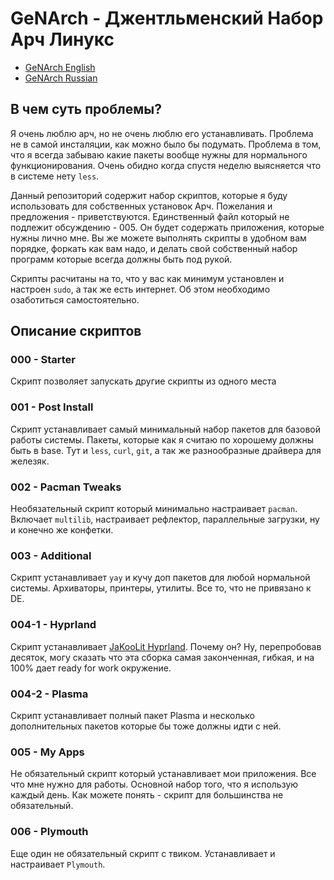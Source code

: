 GeNArch - Джентльменский Набор Арч Линукс
===========================================
- [GeNArch English](README.MD)
- [GeNArch Russian](README-RU.MD)

В чем суть проблемы?
--------------------
Я очень люблю арч, но не очень люблю его устанавливать. Проблема не в самой инсталяции, как можно было бы подумать. Проблема в том, что я всегда забываю какие пакеты вообще нужны для нормального функционирования. Очень обидно когда спустя неделю выясняется что в системе нету `less`.

Данный репозиторий содержит набор скриптов, которые я буду использовать для собственных установок Арч. Пожелания и предложения - приветствуются. Единственный файл который не подлежит обсуждению - 005. Он будет содержать приложения, которые нужны лично мне. Вы же можете выполнять скрипты в удобном вам порядке, форкать как вам надо, и делать свой собственный набор программ которые всегда должны быть под рукой.

Скрипты расчитаны на то, что у вас как минимум установлен и настроен `sudo`, а так же есть интернет. Об этом необходимо озаботиться самостоятельно.

Описание скриптов
-----------------

### 000 - Starter
Скрипт позволяет запускать другие скрипты из одного места

### 001 - Post Install
Скрипт устанавливает самый минимальный набор пакетов для базовой работы системы. Пакеты, которые как я считаю по хорошему должны быть в base. Тут и `less`, `curl`, `git`, а так же разнообразные драйвера для железяк.

### 002 - Pacman Tweaks
Необязательный скрипт который минимально настраивает `pacman`. Включает `multilib`, настраивает рефлектор, параллельные загрузки, ну и конечно же конфетки.

### 003 - Additional
Скрипт устанавливает `yay` и кучу доп пакетов для любой нормальной системы. Архиваторы, принтеры, утилиты. Все то, что не привязано к DE.

### 004-1 - Hyprland 
Скрипт устанавливает [JaKooLit Hyprland](https://github.com/JaKooLit/Arch-Hyprland). Почему он? Ну, перепробовав десяток, могу сказать что эта сборка самая законченная, гибкая, и на 100% дает ready for work окружение.

### 004-2 - Plasma
Скрипт устанавливает полный пакет Plasma и несколько дополнительных пакетов которые бы тоже должны идти с ней.

### 005 - My Apps
Не обязательный скрипт который устанавливает мои приложения. Все что мне нужно для работы. Основной набор того, что я использую каждый день. Как можете понять - скрипт для большинства не обязательный.

### 006 - Plymouth
Еще один не обязательный скрипт с твиком. Устанавливает и настраивает `Plymouth`. 

